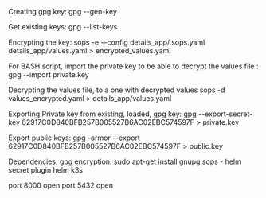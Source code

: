 Creating gpg key: 
gpg --gen-key

Get existing keys: 
gpg --list-keys

Encrypting the key: 
sops -e --config details_app/.sops.yaml details_app/values.yaml > encrypted_values.yaml

For BASH script, import the private key to be able to decrypt the values file : 
gpg --import private.key

Decrypting the values file, to a one with decrypted values
sops -d values_encrypted.yaml > details_app/values.yaml

Exporting Private key from existing, loaded, gpg key: 
gpg --export-secret-key 62917C0D840BFB257B005527B6AC02EBC574597F > private.key

Export public keys:
gpg -armor --export 62917C0D840BFB257B005527B6AC02EBC574597F > public.key


Dependencies: 
gpg encryption:  sudo apt-get install gnupg
sops - helm secret plugin
helm 
k3s

port 8000 open
port 5432 open
